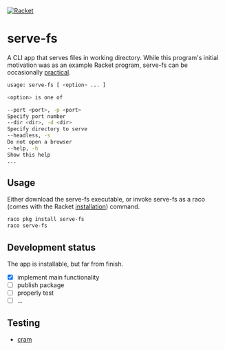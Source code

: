 [![Racket](https://img.shields.io/badge/-Made%20with%20Racket%20Templates-lightgrey?logo=racket)](https://github.com/racket-templates)

serve-fs
========

A CLI app that serves files in working directory. While this program's initial motivation was as an example Racket program, serve-fs can be
occasionally [practical](https://stackoverflow.com/q/3108395).

```bash
usage: serve-fs [ <option> ... ]

<option> is one of

--port <port>, -p <port>
Specify port number
--dir <dir>, -d <dir>
Specify directory to serve
--headless, -s
Do not open a browser
--help, -h
Show this help
...
```

## Usage

Either download the serve-fs executable, or invoke serve-fs as a raco (comes with the Racket [installation](https://download.racket-lang.org/)) command.

```bash
raco pkg install serve-fs
raco serve-fs
```

## Development status

The app is installable, but far from finish.

- [X] implement main functionality
- [ ] publish package
- [ ] properly test
- [ ] ...

## Testing

- [cram](https://github.com/brodie/cram)
